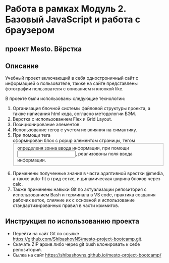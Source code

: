 # Работа в рамках Модуль 2. Базовый JavaScript и работа с браузером

## проект Mesto. Вёрстка

## Описание

Учебный проект включающий в себя одностроничный сайт с информацией о пользователе, также на сайте представлены фотографии пользователя с описанием и кнопкой like.

В проекте были использованы следующие технологии:

1. Организация блочной системы файловой структуры проекта, а также написания html кода, согласно методологии БЭМ.
2. Верстка с использованием Flex и Grid Layout.
3. Позиционирование элементов.
4. Использование тегов с учетом их влияния на симантику.
5. При помощи тега <form> сформирован блок с popup элементом страницы, тегом <fieldset> определеня зонна ввода информации, при помощи <input>, <lable> реализовоны поля ввода информации.
6. Применены полученные знания в части адаптивной врестки @media, а также auto-fit в грид сетке, и динамическая ширина блоков через calc.
7. Также применены навыки Git по актуализации репозитория с использованием Bash и терминала в VS code, практика создания рабочих веток, слияние их с основной и использование стандартизированных правил в части коммитов.

## Инструкция по использованию проекта

- Перейти на сайт Git по ссылке https://github.com/ShibashovNS/mesto-project-bootcamp.git.
- Скачать ZIP архив либо через git bush клонировать к себе репозиторий.
- Сылка на сайт https://shibashovns.github.io/mesto-project-bootcamp/
